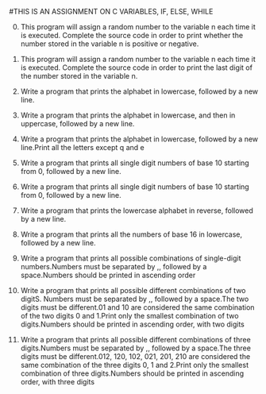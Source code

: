 #THIS IS AN ASSIGNMENT ON C VARIABLES, IF, ELSE, WHILE

0. This program will assign a random number to the variable n each time it is executed. Complete the source code in order to print whether the number stored in the variable n is positive or negative.

1. This program will assign a random number to the variable n each time it is executed. Complete the source code in order to print the last digit of the number stored in the variable n.


2. Write a program that prints the alphabet in lowercase, followed by a new line.


3. Write a program that prints the alphabet in lowercase, and then in uppercase, followed by a new line.


4. Write a program that prints the alphabet in lowercase, followed by a new line.Print all the letters except q and e


5. Write a program that prints all single digit numbers of base 10 starting from 0, followed by a new line.


6. Write a program that prints all single digit numbers of base 10 starting from 0, followed by a new line.


7. Write a program that prints the lowercase alphabet in reverse, followed by a new line.


8. Write a program that prints all the numbers of base 16 in lowercase, followed by a new line.


9. Write a program that prints all possible combinations of single-digit numbers.Numbers must be separated by ,, followed by a space.Numbers should be printed in ascending order

10. Write a program that prints all possible different combinations of two digitS.
Numbers must be separated by ,, followed by a space.The two digits must be different.01 and 10 are considered the same combination of the two digits 0 and 1.Print only the smallest combination of two digits.Numbers should be printed in ascending order, with two digits

11. Write a program that prints all possible different combinations of three digits.Numbers must be separated by ,, followed by a space.The three digits must be different.012, 120, 102, 021, 201, 210 are considered the same combination of the three digits 0, 1 and 2.Print only the smallest combination of three digits.Numbers should be printed in ascending order, with three digits




